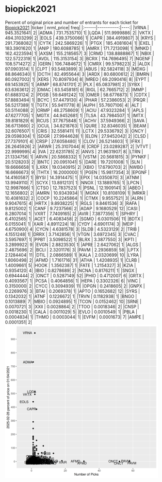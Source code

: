 # biopick2021
Percent of original price and number of entrants for each ticket for [Biopick2021](https://twitter.com/hashtag/Biopick2021)
|ticker |  nrml_price| freq|
|:------|-----------:|----:|
|VRNA   | 945.3521641|    2|
|ADMA   | 731.7535710|    1|
|LQDA   | 511.9999886|    2|
|VKTX   | 494.3103299|    2|
|EOLS   | 439.3750066|    1|
|CAPR   | 384.4919807|    3|
|KRYS   | 291.7368082|    1|
|CYTK   | 242.5869226|    1|
|PTGX   | 185.4081604|    1|
|EXEL   | 183.3901620|    1|
|ANIP   | 180.6088785|    1|
|AMRX   | 171.7213098|    1|
|MNKD   | 162.4223594|    1|
|AXSM   | 155.2185657|    3|
|CRMD   | 138.8888867|    1|
|NBIX   | 122.5722319|    1|
|AVDL   | 115.3153154|    3|
|BCRX   | 114.7696495|    7|
|NGENF  | 108.5714272|    2|
|GERN   | 106.7484672|    1|
|CMRX   |  99.5798223|    2|
|ALDX   |  97.0903514|    1|
|CLPT   |  93.5483899|    3|
|ABUS   |  92.5824118|    3|
|MDXG   |  88.8646340|    1|
|DCTH   |  82.4955644|    3|
|ARDX   |  80.6800612|    2|
|BMRN   |  80.0927002|    1|
|XERS   |  70.8097934|    8|
|MREO   |  69.2090416|    8|
|EYPT   |  69.1453925|    1|
|ARMP   |  68.8741701|    2|
|PLX    |  65.0837981|    2|
|SYBX   |  63.6363612|    2|
|DMAC   |  63.5458181|    6|
|RIGL   |  62.7665712|    2|
|IMMP   |  61.6883124|    2|
|PDSB   |  59.6491242|   13|
|OMER   |  58.6776873|    1|
|CDTX   |  57.8883494|    1|
|BCYC   |  57.4479130|    4|
|PHAR   |  57.2386053|    2|
|PRQR   |  56.5217389|    1|
|TGTX   |  55.9411778|    8|
|AUPH   |  55.7607106|    4|
|ALT    |  50.5114088|    2|
|ORMP   |  48.2758609|    1|
|ACIU   |  47.9323284|    1|
|APLS   |  47.6277705|    1|
|MGTX   |  44.9452681|    1|
|TLSA   |  43.7984507|    1|
|IMTX   |  39.8181829|    6|
|RCUS   |  37.7675848|    1|
|ACHV   |  37.5949366|    2|
|SAVA   |  36.6713660|    2|
|OCUL   |  34.8218763|    1|
|QURE   |  32.8346035|    1|
|BEAM   |  32.6076507|    1|
|CRIS   |  32.5581411|   11|
|LCTX   |  29.5336792|    3|
|ONCY   |  29.0598304|    1|
|SDGR   |  27.9944628|    1|
|ELDN   |  27.9452042|    2|
|CLSD   |  27.7379101|    4|
|CRSP   |  27.6058480|    1|
|CLOV   |  26.5214603|    1|
|IFRX   |  26.2645926|    2|
|ARWR   |  25.3107044|    8|
|CRDF   |  23.0289287|    2|
|VTVT   |  22.9999995|    4|
|IVA    |  22.6231785|    2|
|ANVS   |  21.9631907|    8|
|LTRN   |  21.1334756|    1|
|ARVN   |  20.5868332|    1|
|VSTM   |  20.5681815|    3|
|PYNKF  |  20.5128203|    2|
|BNTC   |  20.0951041|    5|
|DARE   |  19.7201008|    1|
|SLN    |  19.6666658|    1|
|LXRX   |  19.0340915|    2|
|XBIO   |  17.6790703|    2|
|NWBO   |  16.6666673|    9|
|THTX   |  16.2000000|    1|
|PGEN   |  15.9817354|    3|
|EPGNF  |  14.4160587|    1|
|BYSI   |  14.3914475|    1|
|EPIX   |  14.0350870|    3|
|ATNM   |  13.9949110|    7|
|SCYX   |  13.8912131|    1|
|NNOX   |  13.1889765|    1|
|LPCN   |  12.9987666|    1|
|CTSO   |  12.7837523|    1|
|PSNL   |  12.1909141|    3|
|ABEO   |  12.1656802|    2|
|AMRN   |  10.9343934|    1|
|MGNX   |  10.8108109|    1|
|MRKR   |  10.4081632|    2|
|COCP   |  10.2245864|    1|
|CTMX   |   9.9557521|    3|
|ALRN   |   9.9047615|    4|
|HRTX   |   9.8938225|    1|
|RGLS   |   9.8461536|    3|
|RAFA   |   9.8125002|    1|
|CANF   |   9.7237566|    2|
|ADAP   |   9.1680529|   12|
|CASI   |   8.2807014|    1|
|VXRT   |   7.7409165|    2|
|AVIR   |   7.3877356|    1|
|SPHRY  |   6.4102565|    1|
|ACET   |   6.4083458|    2|
|SGMO   |   6.0301506|   11|
|BDTX   |   6.0155041|    1|
|XAIR   |   4.8911224|   18|
|CYDY   |   4.6901174|    3|
|MEIP   |   4.6750900|    4|
|CYCN   |   4.6381578|    3|
|SLDB   |   4.5323129|    2|
|TRIB   |   4.1551248|    1|
|DRRX   |   3.7142856|    1|
|VTGN   |   3.6972345|    3|
|CVAC   |   3.5957697|    1|
|PPBT   |   3.5098522|    1|
|BLRX   |   3.3877550|    3|
|KPTI   |   3.2899922|    9|
|EVGN   |   2.8823530|    1|
|APRE   |   2.6427062|    1|
|ALGS   |   2.4875696|    2|
|BCLI   |   2.3201176|    3|
|PAVM   |   2.2936859|   58|
|LPTX   |   2.1284404|   11|
|DTIL   |   2.0866589|    1|
|KALA   |   2.0320699|   10|
|LYRA   |   1.8060498|    2|
|AFMD   |   1.7161716|   31|
|ATHA   |   1.4208935|    1|
|CLRB   |   1.4009661|    5|
|HOOK   |   1.3562387|    1|
|FATE   |   1.2154327|    3|
|KZIA   |   0.9354120|    4|
|IBIO   |   0.8278689|    2|
|NCNA   |   0.8176211|    1|
|SNGX   |   0.6944444|    2|
|ONCT   |   0.5287149|   52|
|PHIO   |   0.4712007|    6|
|GRTX   |   0.4093567|    1|
|PCSA   |   0.4064856|    1|
|HEPA   |   0.3302326|    6|
|VINC   |   0.3150000|    2|
|CYCC   |   0.3094939|   11|
|OPGN   |   0.2418605|    2|
|GNPX   |   0.2269976|    3|
|BTAI   |   0.2069378|    1|
|APTO   |   0.1652682|   12|
|SYRS   |   0.1342032|    1|
|ATNF   |   0.1226672|    1|
|TRVN   |   0.1182938|    1|
|BNGO   |   0.1013889|    7|
|MBIO   |   0.0924895|    1|
|TCON   |   0.0152462|   10|
|SRNE   |   0.0070721|    3|
|XXII   |   0.0028864|    2|
|TTOO   |   0.0018346|    2|
|CNSP   |   0.0018230|    1|
|CALA   |   0.0011029|    5|
|EVLO   |   0.0010549|    1|
|PBLA   |   0.0004834|    1|
|THMO   |   0.0003044|    1|
|EVFM   |   0.0001673|    7|
|AMPE   |   0.0001351|    2|
![retvspicks](biopicks.png?raw=true)
